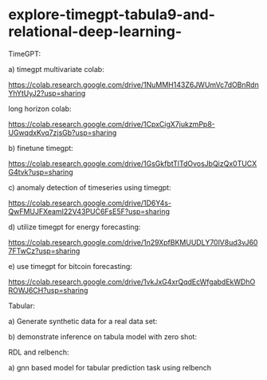 # explore-timegpt-tabula9-and-relational-deep-learning-
TimeGPT:

a) timegpt multivariate colab:

https://colab.research.google.com/drive/1NuMMH143Z6JWUmVc7dOBnRdnYhYtUyJ2?usp=sharing

 long horizon colab:

https://colab.research.google.com/drive/1CpxCigX7jukzmPp8-UGwqdxKvq7zjsGb?usp=sharing


 b) finetune timegpt:

https://colab.research.google.com/drive/1GsGkfbtTlTdOvosJbQizQx0TUCXG4tvk?usp=sharing



c) anomaly detection of timeseries using timegpt:

https://colab.research.google.com/drive/1D6Y4s-QwFMUJFXeamI22V43PUC6FsE5F?usp=sharing



d) utilize timegpt for energy forecasting:

https://colab.research.google.com/drive/1n29XpfBKMUUDLY70lV8ud3vJ607FTwCz?usp=sharing



e) use timegpt for bitcoin forecasting:

https://colab.research.google.com/drive/1vkJxG4xrQqdEcWfgabdEkWDhOROWJ6CH?usp=sharing


Tabular:

a) Generate synthetic data for a real data set:


b) demonstrate inference on tabula model with zero shot:



RDL and relbench:


a) gnn based model for tabular prediction task using relbench 

